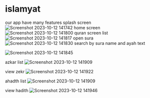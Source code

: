 # islamyat
our app have many features 
splash screen
![Screenshot 2023-10-12 141742](https://github.com/010148990581/Islamyaty/assets/138633648/f945c921-b1df-405d-8fd4-22a6ca885c4d)
home screen
![Screenshot 2023-10-12 141800](https://github.com/010148990581/Islamyaty/assets/138633648/d2eb8539-3e13-42ca-a84c-c41e76ac79b6)
quran screen list
![Screenshot 2023-10-12 141817](https://github.com/010148990581/Islamyaty/assets/138633648/704578d7-5c42-44df-950d-e64fd4abcfca)
open sura 
![Screenshot 2023-10-12 141830](https://github.com/010148990581/Islamyaty/assets/138633648/636dc04b-6faa-4db4-be8f-98da59af8415)
search by sura name and ayah text

![Screenshot 2023-10-12 141845](https://github.com/010148990581/Islamyaty/assets/138633648/bfb6b957-0458-4d06-bf72-185e61420e9b)

azkar list
![Screenshot 2023-10-12 141909](https://github.com/010148990581/Islamyaty/assets/138633648/36d397d9-51ce-42b0-8dc7-08a38870f810)

view zekr
![Screenshot 2023-10-12 141922](https://github.com/010148990581/Islamyaty/assets/138633648/87d0edde-a086-4913-935a-ac20c92f12f0)

ahadth list
![Screenshot 2023-10-12 141909](https://github.com/010148990581/Islamyaty/assets/138633648/2380b62d-099d-4ecc-90c7-6914631f62d1)

view hadith
![Screenshot 2023-10-12 141946](https://github.com/010148990581/Islamyaty/assets/138633648/7041fb08-2191-491b-a300-6f47083e165d)
